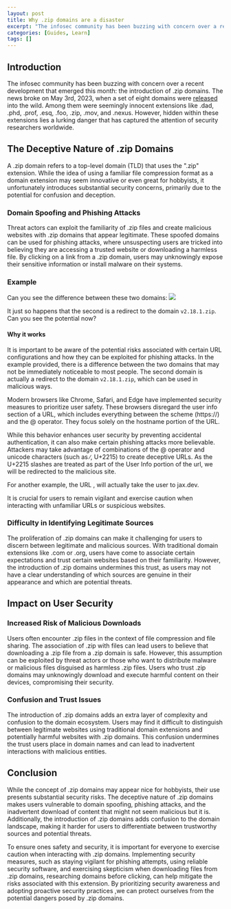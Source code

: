 ```yaml
---
layout: post
title: Why .zip domains are a disaster
excerpt: "The infosec community has been buzzing with concern over a recent development that emerged this month: the introduction of .zip domains. The news broke on May 3rd, 2023, when a set of eight domains were released into the wild. Among them were seemingly innocent extensions like .dad, .phd, .prof, .esq, .foo, .zip, .mov, and .nexus. However, hidden within these extensions lies a lurking danger that has captured the attention of security researchers worldwide."
categories: [Guides, Learn]
tags: []
---
```

## Introduction
The infosec community has been buzzing with concern over a recent development that emerged this month: the introduction of .zip domains. The news broke on May 3rd, 2023, when a set of eight domains were [released](https://twitter.com/Google/status/1653866291692728320) into the wild. Among them were seemingly innocent extensions like .dad, .phd, .prof, .esq, .foo, .zip, .mov, and .nexus. However, hidden within these extensions lies a lurking danger that has captured the attention of security researchers worldwide.

## The Deceptive Nature of .zip Domains
A .zip domain refers to a top-level domain (TLD) that uses the ".zip" extension. While the idea of using a familiar file compression format as a domain extension may seem innovative or even great for hobbyists, it unfortunately introduces substantial security concerns, primarily due to the potential for confusion and deception.

### Domain Spoofing and Phishing Attacks
Threat actors can exploit the familiarity of .zip files and create malicious websites with .zip domains that appear legitimate. These spoofed domains can be used for phishing attacks, where unsuspecting users are tricked into believing they are accessing a trusted website or downloading a harmless file. By clicking on a link from a .zip domain, users may unknowingly expose their sensitive information or install malware on their systems.

### Example
Can you see the difference between these two domains:
![](https://i.imgur.com/IfsfuqE.png)

It just so happens that the second is a redirect to the domain `v2.18.1.zip`. Can you see the potential now?
#### Why it works

It is important to be aware of the potential risks associated with certain URL configurations and how they can be exploited for phishing attacks. In the example provided, there is a difference between the two domains that may not be immediately noticeable to most people. The second domain is actually a redirect to the domain `v2.18.1.zip`, which can be used in malicious ways.

Modern browsers like Chrome, Safari, and Edge have implemented security measures to prioritize user safety. These browsers disregard the user info section of a URL, which includes everything between the scheme (https://) and the @ operator. They focus solely on the hostname portion of the URL.

While this behavior enhances user security by preventing accidental authentication, it can also make certain phishing attacks more believable. Attackers may take advantage of combinations of the @ operator and unicode characters (such as ∕, U+2215) to create deceptive URLs. As the U+2215 slashes are treated as part of the User Info portion of the url, we will be redirected to the malicious site.

For another example, the URL [](https://google.com@jax.dev), will actually take the user to jax.dev. 

It is crucial for users to remain vigilant and exercise caution when interacting with unfamiliar URLs or suspicious websites.
### Difficulty in Identifying Legitimate Sources
The proliferation of .zip domains can make it challenging for users to discern between legitimate and malicious sources. With traditional domain extensions like .com or .org, users have come to associate certain expectations and trust certain websites based on their familiarity. However, the introduction of .zip domains undermines this trust, as users may not have a clear understanding of which sources are genuine in their appearance and which are potential threats.

## Impact on User Security
### Increased Risk of Malicious Downloads
Users often encounter .zip files in the context of file compression and file sharing. The association of .zip with files can lead users to believe that downloading a .zip file from a .zip domain is safe. However, this assumption can be exploited by threat actors or those who want to distribute malware or malicious files disguised as harmless .zip files. Users who trust .zip domains may unknowingly download and execute harmful content on their devices, compromising their security.

### Confusion and Trust Issues
The introduction of .zip domains adds an extra layer of complexity and confusion to the domain ecosystem. Users may find it difficult to distinguish between legitimate websites using traditional domain extensions and potentially harmful websites with .zip domains. This confusion undermines the trust users place in domain names and can lead to inadvertent interactions with malicious entities.

## Conclusion
While the concept of .zip domains may appear nice for hobbyists, their use presents substantial security risks. The deceptive nature of .zip domains makes users vulnerable to domain spoofing, phishing attacks, and the inadvertent download of content that might not seem malicious but it is. Additionally, the introduction of .zip domains adds confusion to the domain landscape, making it harder for users to differentiate between trustworthy sources and potential threats.

To ensure ones safety and security, it is important for everyone to exercise caution when interacting with .zip domains. Implementing security measures, such as staying vigilant for phishing attempts, using reliable security software, and exercising skepticism when downloading files from .zip domains, researching domains before clicking, can help mitigate the risks associated with this extension. By prioritizing security awareness and adopting proactive security practices ,we can protect ourselves from the potential dangers posed by .zip domains.